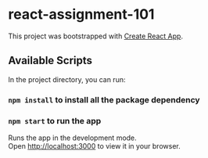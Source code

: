 # react-assignment-101

This project was bootstrapped with [Create React App](https://github.com/facebook/create-react-app).

## Available Scripts

In the project directory, you can run:

### `npm install` to install all the package dependency

### `npm start` to run the app

Runs the app in the development mode.\
Open [http://localhost:3000](http://localhost:3000) to view it in your browser.
